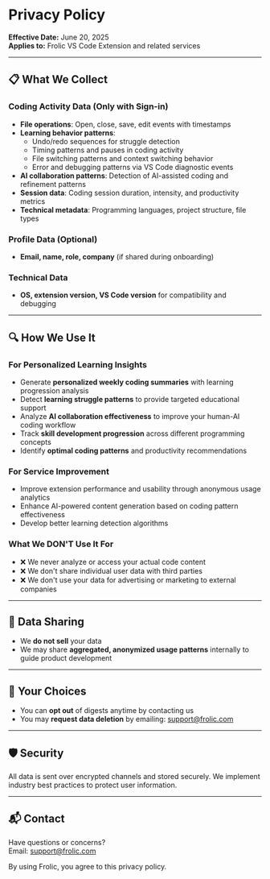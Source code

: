 # Privacy Policy

**Effective Date:** June 20, 2025  
**Applies to:** Frolic VS Code Extension and related services

---

## 📋 What We Collect

### Coding Activity Data (Only with Sign-in)
- **File operations**: Open, close, save, edit events with timestamps
- **Learning behavior patterns**: 
  - Undo/redo sequences for struggle detection
  - Timing patterns and pauses in coding activity
  - File switching patterns and context switching behavior
  - Error and debugging patterns via VS Code diagnostic events
- **AI collaboration patterns**: Detection of AI-assisted coding and refinement patterns
- **Session data**: Coding session duration, intensity, and productivity metrics
- **Technical metadata**: Programming languages, project structure, file types

### Profile Data (Optional)
- **Email, name, role, company** (if shared during onboarding)

### Technical Data
- **OS, extension version, VS Code version** for compatibility and debugging

---

## 🔍 How We Use It

### For Personalized Learning Insights
- Generate **personalized weekly coding summaries** with learning progression analysis
- Detect **learning struggle patterns** to provide targeted educational support
- Analyze **AI collaboration effectiveness** to improve your human-AI coding workflow
- Track **skill development progression** across different programming concepts
- Identify **optimal coding patterns** and productivity recommendations

### For Service Improvement
- Improve extension performance and usability through anonymous usage analytics
- Enhance AI-powered content generation based on coding pattern effectiveness
- Develop better learning detection algorithms

### What We DON'T Use It For
- ❌ We never analyze or access your actual code content
- ❌ We don't share individual user data with third parties
- ❌ We don't use your data for advertising or marketing to external companies

---

## 🤝 Data Sharing

- We **do not sell** your data
- We may share **aggregated, anonymized usage patterns** internally to guide product development

---

## 🔐 Your Choices

- You can **opt out** of digests anytime by contacting us
- You may **request data deletion** by emailing: [support@frolic.com](mailto:support@frolic.com)

---

## 🛡️ Security

All data is sent over encrypted channels and stored securely. We implement industry best practices to protect user information.

---

## 📬 Contact

Have questions or concerns?  
Email: [support@frolic.com](mailto:support@frolic.com)

By using Frolic, you agree to this privacy policy.